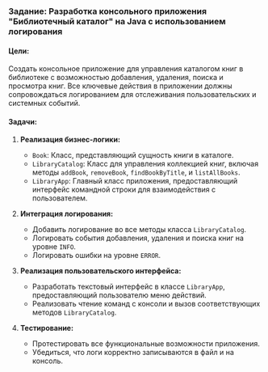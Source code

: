 ### Задание: Разработка консольного приложения "Библиотечный каталог" на Java с использованием логирования

#### Цели:
Создать консольное приложение для управления каталогом книг в библиотеке с возможностью добавления, удаления, поиска и просмотра книг. Все ключевые действия в приложении должны сопровождаться логированием для отслеживания пользовательских и системных событий.


#### Задачи:


1. **Реализация бизнес-логики:**
    - `Book`: Класс, представляющий сущность книги в каталоге.
    - `LibraryCatalog`: Класс для управления коллекцией книг, включая методы `addBook`, `removeBook`, `findBookByTitle`, и `listAllBooks`.
    - `LibraryApp`: Главный класс приложения, предоставляющий интерфейс командной строки для взаимодействия с пользователем.

2. **Интеграция логирования:**
    - Добавить логирование во все методы класса `LibraryCatalog`.
    - Логировать события добавления, удаления и поиска книг на уровне `INFO`.
    - Логировать ошибки на уровне `ERROR`.

3. **Реализация пользовательского интерфейса:**
    - Разработать текстовый интерфейс в классе `LibraryApp`, предоставляющий пользователю меню действий.
    - Реализовать чтение команд с консоли и вызов соответствующих методов `LibraryCatalog`.

4. **Тестирование:**
    - Протестировать все функциональные возможности приложения.
    - Убедиться, что логи корректно записываются в файл и на консоль.

